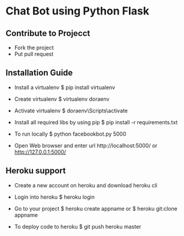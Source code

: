# Chat Bot using Python Flask

## Contribute to Projecct
* Fork the project
* Put pull request

## Installation Guide

* Install a virtualenv
$ pip install virtualenv

* Create virtualenv
$ virtualenv doraenv

* Activate virtualenv
$ doraenv\Scripts\activate

* Install all required libs by using pip
$ pip install -r requirements.txt

* To run locally
$ python facebookbot.py 5000

* Open Web browser and enter url
http://localhost:5000/ or http://127.0.0.1:5000/


## Heroku support
* Create a new account on heroku and download heroku cli
* Login into heroku
$ heroku login

* Go to your project 
$ heroku create appname  or $ heroku git:clone appname

* To deploy code to heroku
$ git push heroku master

